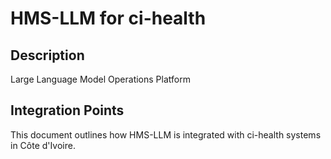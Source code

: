 # HMS-LLM for ci-health

## Description

Large Language Model Operations Platform

## Integration Points

This document outlines how HMS-LLM is integrated with ci-health systems in Côte d'Ivoire.
